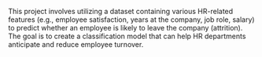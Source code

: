This project involves utilizing a dataset containing various HR-related features (e.g., employee satisfaction, years at the company, job role, salary) to predict whether an employee is likely to leave the company (attrition). The goal is to create a classification model that can help HR departments anticipate and reduce employee turnover.
